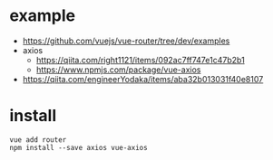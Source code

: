 # example
- https://github.com/vuejs/vue-router/tree/dev/examples
- axios
  - https://qiita.com/right1121/items/092ac7ff747e1c47b2b1
  - https://www.npmjs.com/package/vue-axios
- https://qiita.com/engineerYodaka/items/aba32b013031f40e8107

# install
```
vue add router
npm install --save axios vue-axios
```
